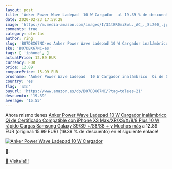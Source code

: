 ```yaml
---
layout: post
title: 'Anker Power Wave Ladepad  10 W Cargador  al 19.39 % de descuento'
date: 2020-02-23 17:59:28
image: 'https://m.media-amazon.com/images/I/31tER0mi8wL._AC_._SL200_.jpg'
comments: true
category: ofertas
author: ring
slug: 'B07DBX67NC-es Anker Power Wave Ladepad 10 W Cargador inalámbrico Qi de...'
sku: 'B07DBX67NC-es'
tags: [ 'iphone', ]
actualPrice: 12.89 EUR
currency: EUR
price: 12.89
comparePrice: 15.99 EUR
prodname: 'Anker Power Wave Ladepad  10 W Cargador inalámbrico  Qi de Certificado  Compatible con iPhone XS Max/XR/XS/X/8/8 Plus  10 W rápido Cargas  Samsung Galaxy S9/S9 +/S8/S8 + y Muchos más'
country: 'es'
flag: '🇪🇸'
buyurl: 'https://www.amazon.es/dp/B07DBX67NC/?tag=tolees-21'
descuento: '19.39'
average: '15.55'
---
```


Ahora mismo tienes [Anker Power Wave Ladepad  10 W Cargador inalámbrico  Qi de Certificado  Compatible con iPhone XS Max/XR/XS/X/8/8 Plus  10 W rápido Cargas  Samsung Galaxy S9/S9 +/S8/S8 + y Muchos más](https://www.amazon.es/dp/B07DBX67NC/?tag=tolees-21) a 12.89 EUR (original: 15.99 EUR) (19.39 %  de descuento) en el siguiente enlace!

[![Anker Power Wave Ladepad  10 W Cargador ](https://m.media-amazon.com/images/I/31tER0mi8wL._AC_._SL200_.jpg)](https://www.amazon.es/dp/B07DBX67NC/?tag=tolees-21)

🔎:


[🛒 Visítala!!!](https://www.amazon.es/dp/B07DBX67NC/?tag=tolees-21)

